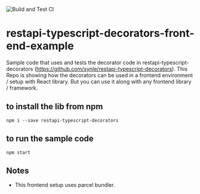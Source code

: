 ![Build and Test CI](https://github.com/synle/restapi-typescript-decorators-example/workflows/Build%20and%20Test%20CI/badge.svg)

# restapi-typescript-decorators-front-end-example
Sample code that uses and tests the decorator code in restapi-typescript-decorators (https://github.com/synle/restapi-typescript-decorators). This Repo is showing how the decorators can be used in a frontend environment / setup with React library. But you can use it along with any frontend library / framework.

## to install the lib from npm
```
npm i --save restapi-typescript-decorators
```

## to run the sample code
```
npm start
```


## Notes
- This frontend setup uses parcel bundler.
